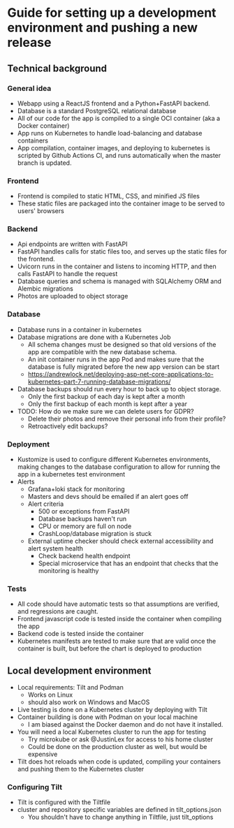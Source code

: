 # Guide for setting up a development environment and pushing a new release

## Technical background

### General idea
* Webapp using a ReactJS frontend and a Python+FastAPI backend.
* Database is a standard PostgreSQL relational database
* All of our code for the app is compiled to a single OCI container (aka a Docker container)
* App runs on Kubernetes to handle load-balancing and database containers
* App compilation, container images, and deploying to kubernetes is scripted by Github Actions CI, 
and runs automatically when the master branch is updated.

### Frontend
* Frontend is compiled to static HTML, CSS, and minified JS files
* These static files are packaged into the container image to be served to users' browsers

### Backend
* Api endpoints are written with FastAPI
* FastAPI handles calls for static files too, and serves up the static files for the frontend.
* Uvicorn runs in the container and listens to incoming HTTP, and then calls FastAPI to handle the request
* Database queries and schema is managed with SQLAlchemy ORM and Alembic migrations
* Photos are uploaded to object storage

### Database
* Database runs in a container in kubernetes
* Database migrations are done with a Kubernetes Job
  * All schema changes must be designed so that old versions of the app are compatible with the new database schema.
  * An init container runs in the app Pod and makes sure that the database is fully migrated before the new app version can be start
  * https://andrewlock.net/deploying-asp-net-core-applications-to-kubernetes-part-7-running-database-migrations/
* Database backups should run every hour to back up to object storage.
  * Only the first backup of each day is kept after a month
  * Only the first backup of each month is kept after a year
* TODO: How do we make sure we can delete users for GDPR?
  * Delete their photos and remove their personal info from their profile?
  * Retroactively edit backups?

### Deployment
* Kustomize is used to configure different Kubernetes environments, 
making changes to the database configuration to allow for running the app in a kubernetes test environment
* Alerts
  * Grafana+loki stack for monitoring
  * Masters and devs should be emailed if an alert goes off
  * Alert criteria
    * 500 or exceptions from FastAPI
    * Database backups haven't run
    * CPU or memory are full on node
    * CrashLoop/database migration is stuck
  * External uptime checker should check external accessibility and alert system health
    * Check backend health endpoint
    * Special microservice that has an endpoint that checks that the monitoring is healthy 

### Tests
* All code should have automatic tests so that assumptions are verified, and regressions are caught.
* Frontend javascript code is tested inside the container when compiling the app
* Backend code is tested inside the container
* Kubernetes manifests are tested to make sure that are valid once the container is built, 
but before the chart is deployed to production

## Local development environment
* Local requirements: Tilt and Podman
  * Works on Linux
  * should also work on Windows and MacOS
* Live testing is done on a Kubernetes cluster by deploying with Tilt
* Container building is done with Podman on your local machine
  * I am biased against the Docker daemon and do not have it installed.
* You will need a local Kubernetes cluster to run the app for testing
  * Try microkube or ask @JustinLex for access to his home cluster
  * Could be done on the production cluster as well, but would be expensive
* Tilt does hot reloads when code is updated, compiling your containers and pushing them to the Kubernetes cluster
### Configuring Tilt
* Tilt is configured with the Tiltfile
* cluster and repository specific variables are defined in tilt_options.json
  * You shouldn't have to change anything in Tiltfile, just tilt_options